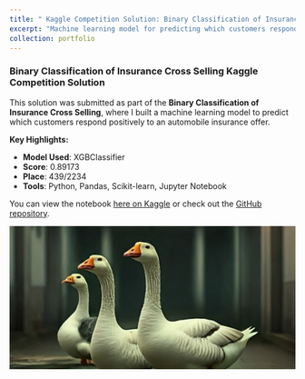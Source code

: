 ```yaml
---
title: " Kaggle Competition Solution: Binary Classification of Insurance Cross Selling"
excerpt: "Machine learning model for predicting which customers respond positively to an automobile insurance offer.<br/><img src='/images/kaggle.png'>"
collection: portfolio
---
```


### Binary Classification of Insurance Cross Selling Kaggle Competition Solution

This solution was submitted as part of the **Binary Classification of Insurance Cross Selling**, where I built a machine learning model to predict which customers respond positively to an automobile insurance offer.

**Key Highlights:**
- **Model Used**: XGBClassifier
- **Score**: 0.89173
- **Place**: 439/2234
- **Tools**: Python, Pandas, Scikit-learn, Jupyter Notebook

You can view the notebook [here on Kaggle](https://www.kaggle.com/code/dimitrijschulz/ps4e7-insurancecrossselling-score-0-89208) or check out the [GitHub repository](https://github.com/dmtschulz/kaggle-playground-solutions).

![Titanic Solution](/images/kaggle.png)
